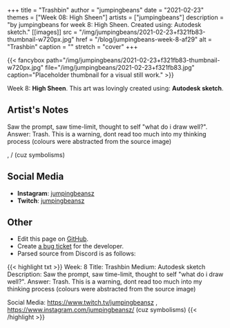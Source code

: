 +++
title =       "Trashbin"
author =      "jumpingbeans"
date =        "2021-02-23"
themes =      ["Week 08: High Sheen"]
artists =     ["jumpingbeans"]
description = "by jumpingbeans for week 8: High Sheen. Created using: Autodesk sketch."
[[images]]
      src = "/img/jumpingbeans/2021-02-23+f321fb83-thumbnail-w720px.jpg"
      href = "/blog/jumpingbeans-week-8-af29"
      alt = "Trashbin"
      caption = ""
      stretch = "cover"
+++

{{< fancybox path="/img/jumpingbeans/2021-02-23+f321fb83-thumbnail-w720px.jpg" file="/img/jumpingbeans/2021-02-23+f321fb83.jpg" caption="Placeholder thumbnail for a visual still work." >}}


Week 8: **High Sheen**. This art was lovingly created using: **Autodesk sketch**.

## Artist's Notes

Saw the prompt, saw time-limit, thought to self "what do i draw well?". Answer: Trash. This is a warning, dont read too much into my thinking process  (colours were abstracted from the source image) 

, /  (cuz symbolisms)

## Social Media

- **Instagram**: <a href='https://instagram.com/jumpingbeansz' target='_blank'>jumpingbeansz</a>
- **Twitch**: <a href='https://twitch.tv/jumpingbeansz' target='_blank'>jumpingbeansz</a>

## Other

- Edit this page on [GitHub](https://github.com/teaminkling/web-refresh/edit/main/content/blog/jumpingbeans-week-8-af29.md).
- Create [a bug ticket](https://github.com/teaminkling/web-refresh/issues/new?assignees=&labels=bug&template=problem-report.md&title=) for the developer.
- Parsed source from Discord is as follows:

{{< highlight txt >}}
Week: 8
Title:  Trashbin
Medium: Autodesk sketch 
Description: Saw the prompt, saw time-limit, thought to self "what do i draw well?". Answer: Trash. This is a warning, dont read too much into my thinking process  (colours were abstracted from the source image) 

Social Media: https://www.twitch.tv/jumpingbeansz , https://www.instagram.com/jumpingbeansz/  (cuz symbolisms)
{{< /highlight >}}